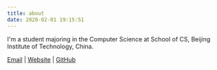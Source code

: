 ```yaml
---
title: about
date: 2020-02-01 19:15:51
---
```


I'm a student majoring in the Computer Science at School of  CS, Beijing Institute of Technology, China.

[Email](tangshusen@pku.edu.cn) | [Website](https://tangshusen.me) | [GitHub](https://github.com/ShusenTang) 